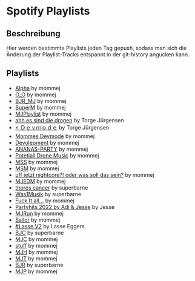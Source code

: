 # Spotify Playlists

## Beschreibung
Hier werden bestimmte Playlists jeden Tag gepush, sodass man sich die Änderung der Playlist-Tracks entspannt in der git-history angucken kann. 

## Playlists
<!-- PLAYLIST_LIST_START -->
- [Alpha](./playlists/1oNxTzeXDBAh0SNL82m6t2.md) by mommej
- [O_O](./playlists/0o5gR1hZ4IaehNsBVtR8JQ.md) by mommej
- [BJR_MJ](./playlists/4raNqZhMK1t38eIYmAogdM.md) by mommej
- [SuperM](./playlists/4eynDUqfGTO9ZChCIBbrob.md) by mommej
- [MJPlaylist](./playlists/4sYqHeNuEfSlra11eJd7VA.md) by mommej
- [ahh es sind die drogen](./playlists/5BVsj4l6eXPfN69uX3q5bx.md) by Torge Jürgensen
- [⚡️ Ｄｅｖｍｏｄｅ](./playlists/10Hy47H8sUkwMmwOGDotjw.md) by Torge Jürgensen
- [Mommes Devmode](./playlists/54leGMs2UnBmGe6KyF6ppa.md) by mommej
- [Devolepment](./playlists/0lWKQuV6eaabPQvGP8MTSr.md) by mommej
- [ANANAS-PARTY](./playlists/4jw0V6BFkByyfqXrTT9qPC.md) by mommej
- [Potetiall Drone Music](./playlists/3W7sNMLJIRlUb1riDk9fSF.md) by mommej
- [MSS](./playlists/3taOMy0qFGFwCBylw2H5th.md) by mommej
- [MSM](./playlists/5XqL6fli2qitRvFU3YZmlM.md) by mommej
- [uff jetzt nightcore?! oder was soll das sein?](./playlists/1Ez9t57gWtblA9NSYpZ6Ya.md) by mommej
- [MJEDM](./playlists/0UCEfKB1RwRNHaStFJhftV.md) by mommej
- [thores cancer](./playlists/5YtzlwprYyWThdtw3PPMLb.md) by superbarne
- [Was1Musik](./playlists/0pBGVWFVP34qSRTzx4YkSV.md) by superbarne
- [Fuck It all...](./playlists/4A9dvoW5KFzGMr9v9ISW8u.md) by mommej
- [Partyhits 2022  by Adi & Jesse](./playlists/0nsVxcvJ9EfZ6RrhMUajiR.md) by Jesse
- [MJRun](./playlists/0GdvGuDRzxUR2ae4aCc4iH.md) by mommej
- [Sailor](./playlists/0U5kyTxwSBcfdU3J2AeDM7.md) by mommej
- [#Lasse V2](./playlists/5Hnxb4bUBHucIujLqlJ9M9.md) by Lasse Eggers
- [BJC](./playlists/2WA4gSm3sRpPV254wWNHm1.md) by superbarne
- [MJC](./playlists/7BAQT00qu77BBIuz0SI48V.md) by mommej
- [stuff](./playlists/0S0IqQawrJdhYOcadAUDIn.md) by mommej
- [MJH](./playlists/1g0X4ss7beyVCVrdGGmBLd.md) by mommej
- [MJT](./playlists/22LdnRcRxREb7OU1Cnmc87.md) by mommej
- [BJR](./playlists/2OGbu76R0dypaQ1ETYoKt6.md) by superbarne
- [MJP](./playlists/1dPHFqkoDZnFF7ZZA7DkBg.md) by mommej
<!-- PLAYLIST_LIST_END -->

